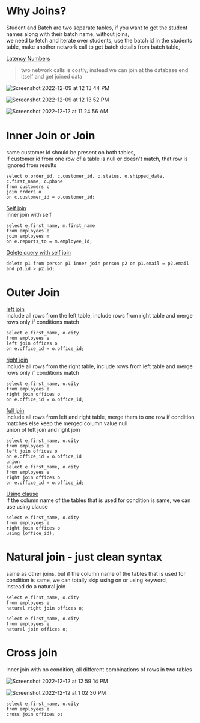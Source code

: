 # Why Joins?

Student and Batch are two separate tables, if you want to get the student names along with their batch name, without joins,     
we need to fetch and iterate over students, use the batch id in the students table, make another network call to get batch details from batch table,      

[Latency Numbers](https://gist.github.com/jboner/2841832)

> two network calls is costly, instead we can join at the database end itself and get joined data   

![Screenshot 2022-12-09 at 12 13 44 PM](https://user-images.githubusercontent.com/16437905/206965641-dabf92ee-011c-485a-8aed-ca05078adbd8.png)

![Screenshot 2022-12-09 at 12 13 52 PM](https://user-images.githubusercontent.com/16437905/206965651-2575b6d1-3324-4603-96bb-23e9a0d98266.png)

![Screenshot 2022-12-12 at 11 24 56 AM](https://user-images.githubusercontent.com/16437905/206970649-dc328fad-8b53-4d4a-98f1-68e5e3a436a9.png)

# Inner Join or Join

same customer id should be present on both tables,    
if customer id from one row of a table is null or doesn't match, that row is ignored from results

```
select o.order_id, c.customer_id, o.status, o.shipped_date, c.first_name, c.phone 
from customers c
join orders o
on c.customer_id = o.customer_id;
```
<ins>Self join</ins>    
inner join with self       

```
select e.first_name, m.first_name
from employees e 
join employees m 
on e.reports_to = m.employee_id;
```

<ins>Delete query with self join</ins>    
```
delete p1 from person p1 inner join person p2 on p1.email = p2.email and p1.id > p2.id;
```

# Outer Join

<ins>left join</ins>  
include all rows from the left table, include rows from right table and merge rows only if conditions match    
```
select e.first_name, o.city
from employees e 
left join offices o
on e.office_id = o.office_id;
```

<ins>right join</ins>   
include all rows from the right table, include rows from left table and merge rows only if conditions match        
```
select e.first_name, o.city
from employees e 
right join offices o
on e.office_id = o.office_id;
```

<ins>full join</ins>        
include all rows from left and right table, merge them to one row if condition matches else keep the merged column value null       
union of left join and right join   

```
select e.first_name, o.city
from employees e 
left join offices o
on e.office_id = o.office_id
union
select e.first_name, o.city
from employees e 
right join offices o
on e.office_id = o.office_id;
```

<ins>Using clause</ins>   
if the column name of the tables that is used for condition is same, we can use using clause    
```
select e.first_name, o.city
from employees e 
right join offices o
using (office_id);
```

# Natural join - just clean syntax
same as other joins, but if the column name of the tables that is used for condition is same, we can totally skip using on or using keyword,   
instead do a natural join   

```
select e.first_name, o.city
from employees e 
natural right join offices o;

select e.first_name, o.city
from employees e 
natural join offices o;
```

# Cross join

inner join with no condition, all different combinations of rows in two tables

![Screenshot 2022-12-12 at 12 59 14 PM](https://user-images.githubusercontent.com/16437905/206986002-134912bb-e8dd-4e75-8f5b-635a77053a9e.png)

![Screenshot 2022-12-12 at 1 02 30 PM](https://user-images.githubusercontent.com/16437905/206986992-bb4d5e32-1fef-4c18-a2df-a5bfcf717fbe.png)

```
select e.first_name, o.city
from employees e 
cross join offices o;
```

